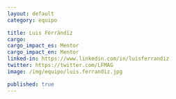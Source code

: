 ```yaml
---
layout: default
category: equipo

title: Luis Ferrándiz
cargo:
cargo_impact_es: Mentor
cargo_impact_en: Mentor
linked-in: https://www.linkedin.com/in/luisferrandiz
twitter: https://twitter.com/LFMAG
image: /img/equipo/luis.ferrandiz.jpg

published: true
---
```

